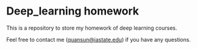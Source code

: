 # Deep_learning homework
This is a repository to store my homework of deep learning courses.

Feel free to contact me (quansun@iastate.edu) if you have any questions.
